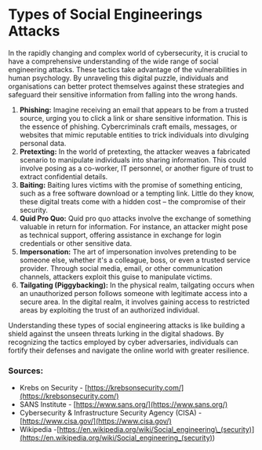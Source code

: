 # Types of Social Engineerings Attacks

In the rapidly changing and complex world of cybersecurity, it is crucial to have a comprehensive understanding of the wide range of social engineering attacks. These tactics take advantage of the vulnerabilities in human psychology. By unraveling this digital puzzle, individuals and organisations can better protect themselves against these strategies and safeguard their sensitive information from falling into the wrong hands.

1. **Phishing:**
   Imagine receiving an email that appears to be from a trusted source, urging you to click a link or share sensitive information. This is the essence of phishing. Cybercriminals craft emails, messages, or websites that mimic reputable entities to trick individuals into divulging personal data.
1. **Pretexting:**
   In the world of pretexting, the attacker weaves a fabricated scenario to manipulate individuals into sharing information. This could involve posing as a co-worker, IT personnel, or another figure of trust to extract confidential details.
1. **Baiting:**
   Baiting lures victims with the promise of something enticing, such as a free software download or a tempting link. Little do they know, these digital treats come with a hidden cost – the compromise of their security.
1. **Quid Pro Quo:**
   Quid pro quo attacks involve the exchange of something valuable in return for information. For instance, an attacker might pose as technical support, offering assistance in exchange for login credentials or other sensitive data.
1. **Impersonation:**
   The art of impersonation involves pretending to be someone else, whether it's a colleague, boss, or even a trusted service provider. Through social media, email, or other communication channels, attackers exploit this guise to manipulate victims.
1. **Tailgating (Piggybacking):**
   In the physical realm, tailgating occurs when an unauthorized person follows someone with legitimate access into a secure area. In the digital realm, it involves gaining access to restricted areas by exploiting the trust of an authorized individual.

Understanding these types of social engineering attacks is like building a shield against the unseen threats lurking in the digital shadows. By recognizing the tactics employed by cyber adversaries, individuals can fortify their defenses and navigate the online world with greater resilience.

### Sources:

- Krebs on Security - [https://krebsonsecurity.com/](https://krebsonsecurity.com/)
- SANS Institute - [https://www.sans.org/](https://www.sans.org/)
- Cybersecurity & Infrastructure Security Agency (CISA) - [https://www.cisa.gov/](https://www.cisa.gov/)
- Wikipedia -[https://en.wikipedia.org/wiki/Social_engineering\_(security)](<https://en.wikipedia.org/wiki/Social_engineering_(security)>)
